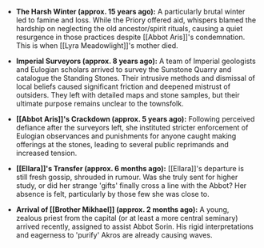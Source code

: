 - **The Harsh Winter (approx. 15 years ago):** A particularly brutal winter led to famine and loss. While the Priory offered aid, whispers blamed the hardship on neglecting the old ancestor/spirit rituals, causing a quiet resurgence in those practices despite [[Abbot Aris]]'s condemnation. This is when [[Lyra Meadowlight]]'s mother died.

- **Imperial Surveyors (approx. 8 years ago):** A team of Imperial geologists and Eulogian scholars arrived to survey the Sunstone Quarry and catalogue the Standing Stones. Their intrusive methods and dismissal of local beliefs caused significant friction and deepened mistrust of outsiders. They left with detailed maps and stone samples, but their ultimate purpose remains unclear to the townsfolk.

- **[[Abbot Aris]]'s Crackdown (approx. 5 years ago):** Following perceived defiance after the surveyors left, she instituted stricter enforcement of Eulogian observances and punishments for anyone caught making offerings at the stones, leading to several public reprimands and increased tension.

- **[[Ellara]]'s Transfer (approx. 6 months ago):** [[Ellara]]'s departure is still fresh gossip, shrouded in rumour. Was she truly sent for higher study, or did her strange 'gifts' finally cross a line with the Abbot? Her absence is felt, particularly by those few she was close to.

- **Arrival of [[Brother Mikhael]] (approx. 2 months ago):** A young, zealous priest from the capital (or at least a more central seminary) arrived recently, assigned to assist Abbot Sorin. His rigid interpretations and eagerness to 'purify' Akros are already causing waves.